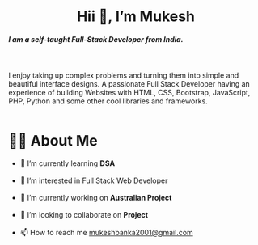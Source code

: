 <center> <h1>  Hii 👋, I’m Mukesh </h1> </center>
<h5> <b> </b>I am a self-taught Full-Stack Developer from India. </b></b></h5> <br>

<p> I enjoy taking up complex problems and turning them into simple and beautiful interface designs. A passionate Full Stack Developer having an experience of building Websites with HTML, CSS, Bootstrap, JavaScript, PHP, Python and some other cool libraries and frameworks.</p>

<img href=" https://image.freepik.com/free-vector/school-kid-boy-studying-in-front-of-the-computer_3446-441.jpg"> </img> 

<h1> 🙋‍♂️ About Me </h1>

- 🌱 I’m currently learning <b> DSA </b> <br> <br> 
- 👀 I’m interested in Full Stack Web Developer <br> <br>
- 🔭 I’m currently working on <b> Australian Project </b> <br> <br>
- 💞️ I’m looking to collaborate on <b> Project </b> <br> <br>
- 📫 How to reach me mukeshbanka2001@gmail.com 

<!---
Mukesh7667/Mukesh7667 is a ✨ special ✨ repository because its `README.md` (this file) appears on your GitHub profile.
You can click the Preview link to take a look at your changes.
--->
